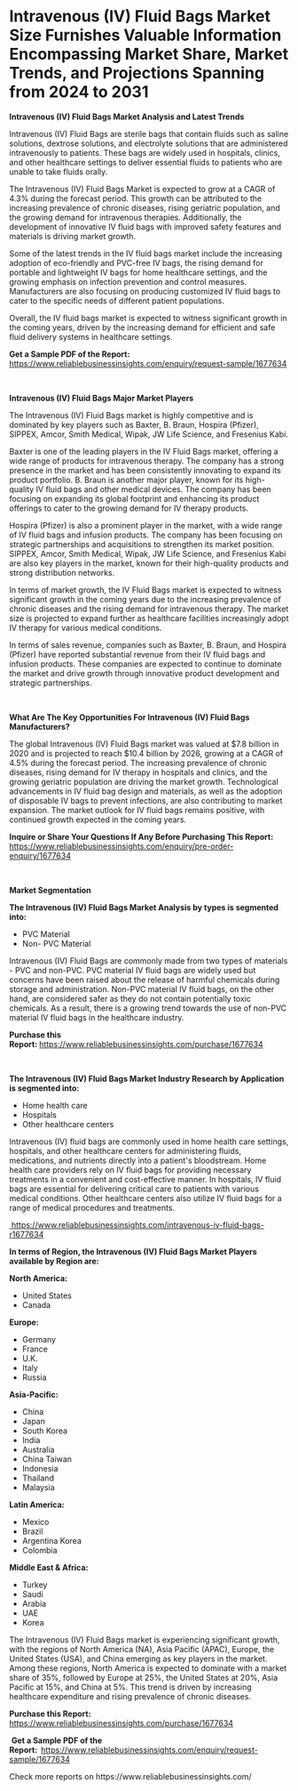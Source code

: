 <p><h1>Intravenous (IV) Fluid Bags Market Size Furnishes Valuable Information Encompassing Market Share, Market Trends, and Projections Spanning from 2024 to 2031</h1></p><p><strong>Intravenous (IV) Fluid Bags Market Analysis and Latest Trends</strong></p>
<p><p>Intravenous (IV) Fluid Bags are sterile bags that contain fluids such as saline solutions, dextrose solutions, and electrolyte solutions that are administered intravenously to patients. These bags are widely used in hospitals, clinics, and other healthcare settings to deliver essential fluids to patients who are unable to take fluids orally.</p><p>The Intravenous (IV) Fluid Bags Market is expected to grow at a CAGR of 4.3% during the forecast period. This growth can be attributed to the increasing prevalence of chronic diseases, rising geriatric population, and the growing demand for intravenous therapies. Additionally, the development of innovative IV fluid bags with improved safety features and materials is driving market growth.</p><p>Some of the latest trends in the IV fluid bags market include the increasing adoption of eco-friendly and PVC-free IV bags, the rising demand for portable and lightweight IV bags for home healthcare settings, and the growing emphasis on infection prevention and control measures. Manufacturers are also focusing on producing customized IV fluid bags to cater to the specific needs of different patient populations.</p><p>Overall, the IV fluid bags market is expected to witness significant growth in the coming years, driven by the increasing demand for efficient and safe fluid delivery systems in healthcare settings.</p></p>
<p><strong>Get a Sample PDF of the Report:&nbsp;</strong> <a href="https://www.reliablebusinessinsights.com/enquiry/request-sample/1677634">https://www.reliablebusinessinsights.com/enquiry/request-sample/1677634</a></p>
<p>&nbsp;</p>
<p><strong>Intravenous (IV) Fluid Bags Major Market Players</strong></p>
<p><p>The Intravenous (IV) Fluid Bags market is highly competitive and is dominated by key players such as Baxter, B. Braun, Hospira (Pfizer), SIPPEX, Amcor, Smith Medical, Wipak, JW Life Science, and Fresenius Kabi. </p><p>Baxter is one of the leading players in the IV Fluid Bags market, offering a wide range of products for intravenous therapy. The company has a strong presence in the market and has been consistently innovating to expand its product portfolio. B. Braun is another major player, known for its high-quality IV fluid bags and other medical devices. The company has been focusing on expanding its global footprint and enhancing its product offerings to cater to the growing demand for IV therapy products.</p><p>Hospira (Pfizer) is also a prominent player in the market, with a wide range of IV fluid bags and infusion products. The company has been focusing on strategic partnerships and acquisitions to strengthen its market position. SIPPEX, Amcor, Smith Medical, Wipak, JW Life Science, and Fresenius Kabi are also key players in the market, known for their high-quality products and strong distribution networks.</p><p>In terms of market growth, the IV Fluid Bags market is expected to witness significant growth in the coming years due to the increasing prevalence of chronic diseases and the rising demand for intravenous therapy. The market size is projected to expand further as healthcare facilities increasingly adopt IV therapy for various medical conditions.</p><p>In terms of sales revenue, companies such as Baxter, B. Braun, and Hospira (Pfizer) have reported substantial revenue from their IV fluid bags and infusion products. These companies are expected to continue to dominate the market and drive growth through innovative product development and strategic partnerships.</p></p>
<p>&nbsp;</p>
<p><strong>What Are The Key Opportunities For Intravenous (IV) Fluid Bags Manufacturers?</strong></p>
<p><p>The global Intravenous (IV) Fluid Bags market was valued at $7.8 billion in 2020 and is projected to reach $10.4 billion by 2026, growing at a CAGR of 4.5% during the forecast period. The increasing prevalence of chronic diseases, rising demand for IV therapy in hospitals and clinics, and the growing geriatric population are driving the market growth. Technological advancements in IV fluid bag design and materials, as well as the adoption of disposable IV bags to prevent infections, are also contributing to market expansion. The market outlook for IV fluid bags remains positive, with continued growth expected in the coming years.</p></p>
<p><strong>Inquire or Share Your Questions If Any Before Purchasing This Report:</strong> <a href="https://www.reliablebusinessinsights.com/enquiry/pre-order-enquiry/1677634">https://www.reliablebusinessinsights.com/enquiry/pre-order-enquiry/1677634</a></p>
<p>&nbsp;</p>
<p><strong>Market Segmentation</strong></p>
<p><strong>The Intravenous (IV) Fluid Bags Market Analysis by types is segmented into:</strong></p>
<p><ul><li>PVC Material</li><li>Non- PVC Material</li></ul></p>
<p><p>Intravenous (IV) Fluid Bags are commonly made from two types of materials - PVC and non-PVC. PVC material IV fluid bags are widely used but concerns have been raised about the release of harmful chemicals during storage and administration. Non-PVC material IV fluid bags, on the other hand, are considered safer as they do not contain potentially toxic chemicals. As a result, there is a growing trend towards the use of non-PVC material IV fluid bags in the healthcare industry.</p></p>
<p><strong>Purchase this Report:&nbsp;</strong><a href="https://www.reliablebusinessinsights.com/purchase/1677634">https://www.reliablebusinessinsights.com/purchase/1677634</a></p>
<p>&nbsp;</p>
<p><strong>The Intravenous (IV) Fluid Bags Market Industry Research by Application is segmented into:</strong></p>
<p><ul><li>Home health care</li><li>Hospitals</li><li>Other healthcare centers</li></ul></p>
<p><p>Intravenous (IV) fluid bags are commonly used in home health care settings, hospitals, and other healthcare centers for administering fluids, medications, and nutrients directly into a patient's bloodstream. Home health care providers rely on IV fluid bags for providing necessary treatments in a convenient and cost-effective manner. In hospitals, IV fluid bags are essential for delivering critical care to patients with various medical conditions. Other healthcare centers also utilize IV fluid bags for a range of medical procedures and treatments.</p></p>
<p><a href="https://www.reliablebusinessinsights.com/intravenous-iv-fluid-bags-r1677634">&nbsp;https://www.reliablebusinessinsights.com/intravenous-iv-fluid-bags-r1677634</a></p>
<p><strong>In terms of Region, the Intravenous (IV) Fluid Bags Market Players available by Region are:</strong></p>
<p>
    <p> <strong> North America: </strong>
        <ul>
            <li>United States</li>
            <li>Canada</li>
        </ul>
        </p> 
    <p> <strong> Europe: </strong>
        <ul>
            <li>Germany</li>
            <li>France</li>
            <li>U.K.</li>
            <li>Italy</li>
            <li>Russia</li>
        </ul>
        </p> 
    <p> <strong> Asia-Pacific: </strong>
        <ul>
            <li>China</li>
            <li>Japan</li>
            <li>South Korea</li>
            <li>India</li>
            <li>Australia</li>
            <li>China Taiwan</li>
            <li>Indonesia</li>
            <li>Thailand</li>
            <li>Malaysia</li>
        </ul>
        </p> 
    <p> <strong> Latin America: </strong>
        <ul>
            <li>Mexico</li>
            <li>Brazil</li>
            <li>Argentina Korea</li>
            <li>Colombia</li>
        </ul>
        </p> 
    <p> <strong> Middle East & Africa: </strong>
        <ul>
            <li>Turkey</li>
            <li>Saudi</li>
            <li>Arabia</li>
            <li>UAE</li>
            <li>Korea</li>
        </ul>
    </p>
    </p>
<p><p>The Intravenous (IV) Fluid Bags market is experiencing significant growth, with the regions of North America (NA), Asia Pacific (APAC), Europe, the United States (USA), and China emerging as key players in the market. Among these regions, North America is expected to dominate with a market share of 35%, followed by Europe at 25%, the United States at 20%, Asia Pacific at 15%, and China at 5%. This trend is driven by increasing healthcare expenditure and rising prevalence of chronic diseases.</p></p>
<p><strong>Purchase this Report: </strong><a href="https://www.reliablebusinessinsights.com/purchase/1677634">https://www.reliablebusinessinsights.com/purchase/1677634</a></p>
<p>&nbsp;<strong>Get a Sample PDF of the Report:&nbsp;&nbsp;</strong><a href="https://www.reliablebusinessinsights.com/enquiry/request-sample/1677634">https://www.reliablebusinessinsights.com/enquiry/request-sample/1677634</a></p>
<p><strong></strong></p>
<p>Check more reports on https://www.reliablebusinessinsights.com/</p>